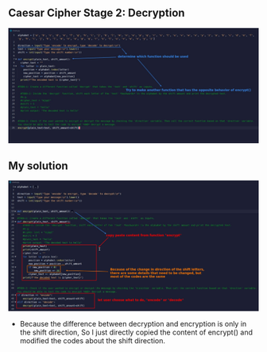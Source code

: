 ## **Caesar Cipher Stage 2: Decryption**

![Alt question](pic/01.jpg)

## **My solution**

![Alt my solution](pic/02.jpg)

- Because the difference between decryption and encryption is only in the shift direction, So I just directly copied the content of encrypt() and modified the codes about the shift direction.
